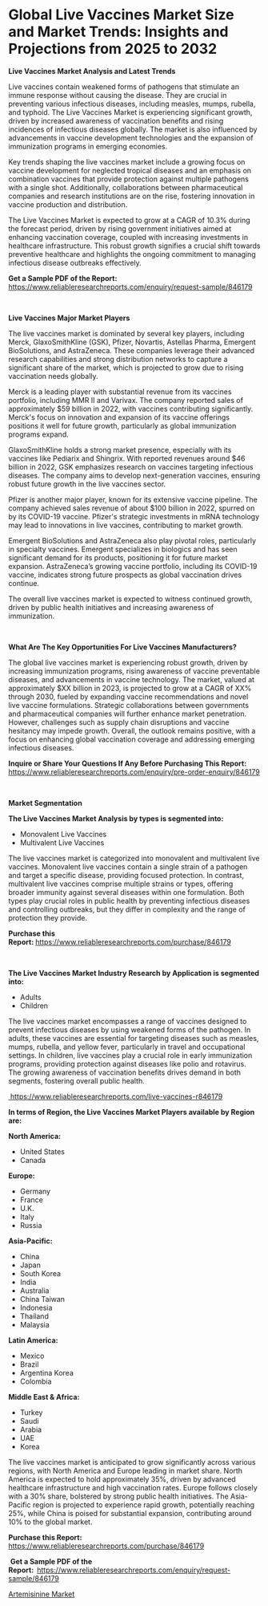<p><h1>Global Live Vaccines Market Size and Market Trends: Insights and Projections from 2025 to 2032</h1></p><p><strong>Live Vaccines Market Analysis and Latest Trends</strong></p>
<p><p>Live vaccines contain weakened forms of pathogens that stimulate an immune response without causing the disease. They are crucial in preventing various infectious diseases, including measles, mumps, rubella, and typhoid. The Live Vaccines Market is experiencing significant growth, driven by increased awareness of vaccination benefits and rising incidences of infectious diseases globally. The market is also influenced by advancements in vaccine development technologies and the expansion of immunization programs in emerging economies.</p><p>Key trends shaping the live vaccines market include a growing focus on vaccine development for neglected tropical diseases and an emphasis on combination vaccines that provide protection against multiple pathogens with a single shot. Additionally, collaborations between pharmaceutical companies and research institutions are on the rise, fostering innovation in vaccine production and distribution.</p><p>The Live Vaccines Market is expected to grow at a CAGR of 10.3% during the forecast period, driven by rising government initiatives aimed at enhancing vaccination coverage, coupled with increasing investments in healthcare infrastructure. This robust growth signifies a crucial shift towards preventive healthcare and highlights the ongoing commitment to managing infectious disease outbreaks effectively.</p></p>
<p><strong>Get a Sample PDF of the Report:&nbsp;</strong> <a href="https://www.reliableresearchreports.com/enquiry/request-sample/846179?utm_campaign=2756&utm_medium=2&utm_source=Github&utm_content=ia&utm_term=08032025&utm_id=live-vaccines">https://www.reliableresearchreports.com/enquiry/request-sample/846179</a></p>
<p>&nbsp;</p>
<p><strong>Live Vaccines Major Market Players</strong></p>
<p><p>The live vaccines market is dominated by several key players, including Merck, GlaxoSmithKline (GSK), Pfizer, Novartis, Astellas Pharma, Emergent BioSolutions, and AstraZeneca. These companies leverage their advanced research capabilities and strong distribution networks to capture a significant share of the market, which is projected to grow due to rising vaccination needs globally.</p><p>Merck is a leading player with substantial revenue from its vaccines portfolio, including MMR II and Varivax. The company reported sales of approximately $59 billion in 2022, with vaccines contributing significantly. Merck's focus on innovation and expansion of its vaccine offerings positions it well for future growth, particularly as global immunization programs expand.</p><p>GlaxoSmithKline holds a strong market presence, especially with its vaccines like Pediarix and Shingrix. With reported revenues around $46 billion in 2022, GSK emphasizes research on vaccines targeting infectious diseases. The company aims to develop next-generation vaccines, ensuring robust future growth in the live vaccines sector.</p><p>Pfizer is another major player, known for its extensive vaccine pipeline. The company achieved sales revenue of about $100 billion in 2022, spurred on by its COVID-19 vaccine. Pfizer's strategic investments in mRNA technology may lead to innovations in live vaccines, contributing to market growth.</p><p>Emergent BioSolutions and AstraZeneca also play pivotal roles, particularly in specialty vaccines. Emergent specializes in biologics and has seen significant demand for its products, positioning it for future market expansion. AstraZeneca’s growing vaccine portfolio, including its COVID-19 vaccine, indicates strong future prospects as global vaccination drives continue.</p><p>The overall live vaccines market is expected to witness continued growth, driven by public health initiatives and increasing awareness of immunization.</p></p>
<p>&nbsp;</p>
<p><strong>What Are The Key Opportunities For Live Vaccines Manufacturers?</strong></p>
<p><p>The global live vaccines market is experiencing robust growth, driven by increasing immunization programs, rising awareness of vaccine preventable diseases, and advancements in vaccine technology. The market, valued at approximately $XX billion in 2023, is projected to grow at a CAGR of XX% through 2030, fueled by expanding vaccine recommendations and novel live vaccine formulations. Strategic collaborations between governments and pharmaceutical companies will further enhance market penetration. However, challenges such as supply chain disruptions and vaccine hesitancy may impede growth. Overall, the outlook remains positive, with a focus on enhancing global vaccination coverage and addressing emerging infectious diseases.</p></p>
<p><strong>Inquire or Share Your Questions If Any Before Purchasing This Report:</strong> <a href="https://www.reliableresearchreports.com/enquiry/pre-order-enquiry/846179?utm_campaign=2756&utm_medium=2&utm_source=Github&utm_content=ia&utm_term=08032025&utm_id=live-vaccines">https://www.reliableresearchreports.com/enquiry/pre-order-enquiry/846179</a></p>
<p>&nbsp;</p>
<p><strong>Market Segmentation</strong></p>
<p><strong>The Live Vaccines Market Analysis by types is segmented into:</strong></p>
<p><ul><li>Monovalent Live Vaccines</li><li>Multivalent Live Vaccines</li></ul></p>
<p><p>The live vaccines market is categorized into monovalent and multivalent live vaccines. Monovalent live vaccines contain a single strain of a pathogen and target a specific disease, providing focused protection. In contrast, multivalent live vaccines comprise multiple strains or types, offering broader immunity against several diseases within one formulation. Both types play crucial roles in public health by preventing infectious diseases and controlling outbreaks, but they differ in complexity and the range of protection they provide.</p></p>
<p><strong>Purchase this Report:&nbsp;</strong><a href="https://www.reliableresearchreports.com/purchase/846179?utm_campaign=2756&utm_medium=2&utm_source=Github&utm_content=ia&utm_term=08032025&utm_id=live-vaccines">https://www.reliableresearchreports.com/purchase/846179</a></p>
<p>&nbsp;</p>
<p><strong>The Live Vaccines Market Industry Research by Application is segmented into:</strong></p>
<p><ul><li>Adults</li><li>Children</li></ul></p>
<p><p>The live vaccines market encompasses a range of vaccines designed to prevent infectious diseases by using weakened forms of the pathogen. In adults, these vaccines are essential for targeting diseases such as measles, mumps, rubella, and yellow fever, particularly in travel and occupational settings. In children, live vaccines play a crucial role in early immunization programs, providing protection against diseases like polio and rotavirus. The growing awareness of vaccination benefits drives demand in both segments, fostering overall public health.</p></p>
<p><a href="https://www.reliableresearchreports.com/live-vaccines-r846179?utm_campaign=2756&utm_medium=2&utm_source=Github&utm_content=ia&utm_term=08032025&utm_id=live-vaccines">&nbsp;https://www.reliableresearchreports.com/live-vaccines-r846179</a></p>
<p><strong>In terms of Region, the Live Vaccines Market Players available by Region are:</strong></p>
<p>
    <p> <strong> North America: </strong>
        <ul>
            <li>United States</li>
            <li>Canada</li>
        </ul>
        </p> 
    <p> <strong> Europe: </strong>
        <ul>
            <li>Germany</li>
            <li>France</li>
            <li>U.K.</li>
            <li>Italy</li>
            <li>Russia</li>
        </ul>
        </p> 
    <p> <strong> Asia-Pacific: </strong>
        <ul>
            <li>China</li>
            <li>Japan</li>
            <li>South Korea</li>
            <li>India</li>
            <li>Australia</li>
            <li>China Taiwan</li>
            <li>Indonesia</li>
            <li>Thailand</li>
            <li>Malaysia</li>
        </ul>
        </p> 
    <p> <strong> Latin America: </strong>
        <ul>
            <li>Mexico</li>
            <li>Brazil</li>
            <li>Argentina Korea</li>
            <li>Colombia</li>
        </ul>
        </p> 
    <p> <strong> Middle East & Africa: </strong>
        <ul>
            <li>Turkey</li>
            <li>Saudi</li>
            <li>Arabia</li>
            <li>UAE</li>
            <li>Korea</li>
        </ul>
    </p>
    </p>
<p><p>The live vaccines market is anticipated to grow significantly across various regions, with North America and Europe leading in market share. North America is expected to hold approximately 35%, driven by advanced healthcare infrastructure and high vaccination rates. Europe follows closely with a 30% share, bolstered by strong public health initiatives. The Asia-Pacific region is projected to experience rapid growth, potentially reaching 25%, while China is poised for substantial expansion, contributing around 10% to the global market.</p></p>
<p><strong>Purchase this Report: </strong><a href="https://www.reliableresearchreports.com/purchase/846179?utm_campaign=2756&utm_medium=2&utm_source=Github&utm_content=ia&utm_term=08032025&utm_id=live-vaccines">https://www.reliableresearchreports.com/purchase/846179</a></p>
<p>&nbsp;<strong>Get a Sample PDF of the Report:&nbsp;&nbsp;</strong><a href="https://www.reliableresearchreports.com/enquiry/request-sample/846179?utm_campaign=2756&utm_medium=2&utm_source=Github&utm_content=ia&utm_term=08032025&utm_id=live-vaccines">https://www.reliableresearchreports.com/enquiry/request-sample/846179</a></p>
<p><strong></strong></p>
<p><p><a href="https://github.com/ElviraLeka1962/Market-Research-Report-List-1/blob/main/artemisinine-market.md?utm_campaign=2756&utm_medium=2&utm_source=Github&utm_content=ia&utm_term=08032025&utm_id=live-vaccines">Artemisinine Market</a></p></p>